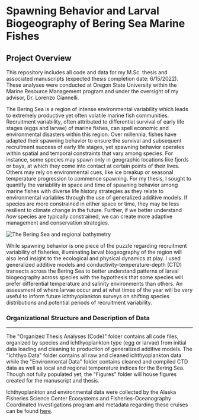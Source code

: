 # Spawning Behavior and Larval Biogeography of Bering Sea Marine Fishes
## Project Overview

This repository includes all code and data for my M.Sc. thesis and associated manuscripts (expected thesis completion date: 6/15/2022). These analyses were conducted at Oregon State University within the Marine Resource Management program and under the oversight of my advisor, Dr. Lorenzo Ciannelli. 

The Bering Sea is a region of intense environmental variability which leads to extremely productive yet often volatile marine fish communities. Recruitment variability, often attributed to differential survival of early life stages (eggs and larvae) of marine fishes, can spell economic and environmental disasters within this region. Over millennia, fishes have adapted their spawning behavior to ensure the survival and subsequent recruitment success of early life stages, yet spawning behavior operates within spatial and temporal constraints that vary among species. For instance, some species may spawn only in geographic locations like fjords or bays, at which they come into contact at certain points of their lives. Others may rely on environmental cues, like ice breakup or seasonal temperature progression to commence spawning. For my thesis, I sought to quantify the variability in space and time of spawning behavior among marine fishes with diverse life history strategies as they relate to environmental variables through the use of generalized additive models. If species are more constrained in either space or time, they may be less resilient to climate change in the future. Further, if we better understand _how_ species are typically constrained, we can create more adaptive management and conservation strategies. 

![The Bering Sea and regional bathymetry](https://user-images.githubusercontent.com/86377967/138932004-21d629a4-789b-42f7-afe4-0166525a488f.jpg)

While spawning behavior is one piece of the puzzle regarding recruitment variability of fisheries, illuminating larval biogeography of the region will also lend insight to the ecological and physical dynamics at play. I used generalized additive models and conductivity-temperature-depth (CTD) transects across the Bering Sea to better understand patterns of larval biogeography across species with the hypothesis that some species will prefer differential temperature and salinity environments than others. An assessment of where larvae occur and at what times of the year will be very useful to inform future ichthyoplankton surveys on shifting species distributions and potential periods of recruitment variability. 

### Organizational Structure and Description of Data
---

The "Organized Thesis Analyses (Code)" folder contains all code files, organized by species and ichthyoplankton type (egg or larvae) from initial data loading and cleaning to production of generalized additive models. The "Ichthyo Data" folder contains all raw and cleaned ichthyoplankton data while the "Environmental Data" folder contains cleaned and compiled CTD data as well as local and regional temperature indices for the Bering Sea. Though not fully populated yet, the "Figures" folder will house figures created for the manuscript and thesis. 

Ichthyoplankton and environmental data were collected by the Alaska Fisheries Science Center Ecosystems and Fisheries-Oceanography Coordinated Investigations program and metadata regarding these cruises can be found [here](https://apps-afsc.fisheries.noaa.gov/icc/index.php). 



